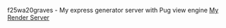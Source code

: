 f25wa20graves - My express generator server with Pug view engine
[My Render Server](https://f25wa20graves.onrender.com)


